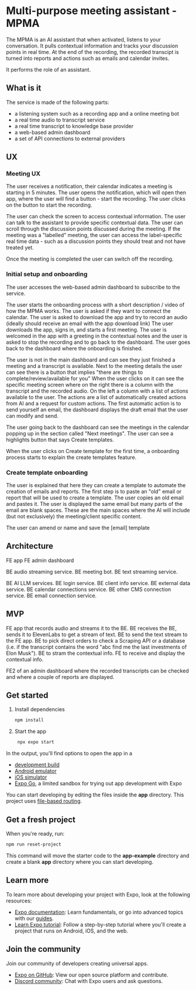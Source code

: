 # Multi-purpose meeting assistant - MPMA

The MPMA is an AI assistant that when activated, listens to your conversation. It pulls contextual information and tracks your discussion points in real time. At the end of the recording, the recorded transcipt is turned into reports and actions such as emails and calendar invites. 

It performs the role of an assistant.

## What is it

The service is made of the following parts:
- a listening system such as a recording app and a online meeting bot
- a real time audio to transcript service
- a real time transcript to knowledge base provider
- a web-based admin dashboard
- a set of API connections to external providers


## UX


### Meeting UX
The user receives a notification, their calendar indicates a meeting is starting in 5 minutes.
The user opens the notification, which will open then app, where the user will find a button - start the recording. The user clicks on the button to start the recording.

The user can check the screen to access contextual information.
The user can talk to the assistant to provide specific contextual data.
The user can scroll through the discussion points discussed during the meeting.
If the meeting was a "labelled" meeting, the user can access the label-specific real time data - such as a discussion points they should treat and not have treated yet.

Once the meeting is completed the user can switch off the recording.

### Initial setup and onboarding
The user accesses the web-based admin dashboard to subscribe to the service.

The user starts the onboarding process with a short description / video of how the MPMA works.
The user is asked if they want to connect the calendar.
The user is asked to download the app and try to record an audio (ideally should receive an email with the app download link)
The user downloads the app, signs in, and starts a first meeting.
The user is welcomed in the app with a greeting in the contextual notes and the user is asked to stop the recording and to go back to the dashboard.
The user goes back to the dashboard where the onboarding is finished.

The user is not in the main dashboard and can see they just finished a meeting and a transcript is available.
Next to the meeting details the user can see there is a button that implies "there are things to complete/review/available for you"
When the user clicks on it can see the specific meeting screen where on the right there is a column with the transcript and the recorded audio. On the left a column with a list of actions available to the user. The actions are a list of automatically created actions from AI and a request for custom actions.
The first automatic action is to send yourself an email, the dashboard displays the draft email that the user can modify and send.

The user going back to the dashboard can see the meetings in the calendar popping up in the section called "Next meetings".
The user can see a highlights button that says Create templates.

When the user clicks on Create template for the first time, a onboarding process starts to explain the create templates feature.


### Create template onboarding
The user is explained that here they can create a template to automate the creation of emails and reports. The first step is to paste an "old" email or report that will be used to create a template.
The user copies an old email and pastes it.
The user is displayed the same email but many parts of the email are blank spaces. These are the main spaces where the AI will include (but not exclusively) the meeting/client specific content.

The user can amend or name and save the [email] template





## Architecture
FE app
FE admin dashboard

BE audio streaming service.
BE meeting bot.
BE text streaming service.

BE AI LLM services.
BE login service.
BE client info service.
BE external data service.
BE calendar connections service.
BE other CMS connection service.
BE email connection service.



## MVP
FE app that records audio and streams it to the BE.
BE receives the BE, sends it to ElevenLabs to get a stream of text.
BE to send the text stream to the FE app.
BE to pick direct orders to check a Scraping API or a database (i.e. if the transcript contains the word "abc find me the last investments of Elon Musk").
BE to stram the contextual info.
FE to receive and display the contextual info.

FE2 of an admin dashboard where the recorded transcripts can be checked and where a couple of reports are displayed.




## Get started

1. Install dependencies

   ```bash
   npm install
   ```

2. Start the app

   ```bash
    npx expo start
   ```

In the output, you'll find options to open the app in a

- [development build](https://docs.expo.dev/develop/development-builds/introduction/)
- [Android emulator](https://docs.expo.dev/workflow/android-studio-emulator/)
- [iOS simulator](https://docs.expo.dev/workflow/ios-simulator/)
- [Expo Go](https://expo.dev/go), a limited sandbox for trying out app development with Expo

You can start developing by editing the files inside the **app** directory. This project uses [file-based routing](https://docs.expo.dev/router/introduction).

## Get a fresh project

When you're ready, run:

```bash
npm run reset-project
```

This command will move the starter code to the **app-example** directory and create a blank **app** directory where you can start developing.

## Learn more

To learn more about developing your project with Expo, look at the following resources:

- [Expo documentation](https://docs.expo.dev/): Learn fundamentals, or go into advanced topics with our [guides](https://docs.expo.dev/guides).
- [Learn Expo tutorial](https://docs.expo.dev/tutorial/introduction/): Follow a step-by-step tutorial where you'll create a project that runs on Android, iOS, and the web.

## Join the community

Join our community of developers creating universal apps.

- [Expo on GitHub](https://github.com/expo/expo): View our open source platform and contribute.
- [Discord community](https://chat.expo.dev): Chat with Expo users and ask questions.
